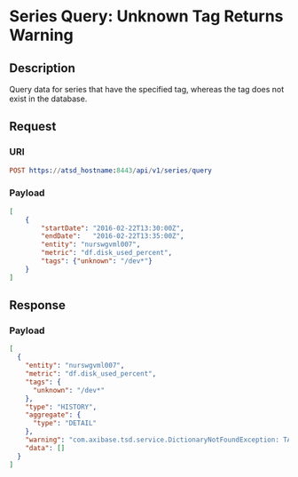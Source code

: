 # Series Query: Unknown Tag Returns Warning

## Description

Query data for series that have the specified tag, whereas the tag does not exist in the database. 

## Request

### URI

```elm
POST https://atsd_hostname:8443/api/v1/series/query
```

### Payload

```json
[
    {
        "startDate": "2016-02-22T13:30:00Z",
        "endDate":   "2016-02-22T13:35:00Z",
        "entity": "nurswgvml007",
        "metric": "df.disk_used_percent",
        "tags": {"unknown": "/dev*"}
    }
]
```

## Response

### Payload

```json
[
  {
    "entity": "nurswgvml007",
    "metric": "df.disk_used_percent",
    "tags": {
      "unknown": "/dev*"
    },
    "type": "HISTORY",
    "aggregate": {
      "type": "DETAIL"
    },
    "warning": "com.axibase.tsd.service.DictionaryNotFoundException: TAG_KEY not found for name: 'unknown'",
    "data": []
  }
]
```
